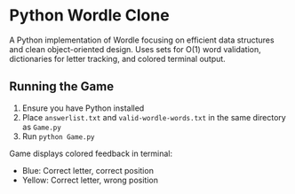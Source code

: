 # Python Wordle Clone

A Python implementation of Wordle focusing on efficient data structures and clean object-oriented design. Uses sets for O(1) word validation, dictionaries for letter tracking, and colored terminal output.

## Running the Game
1. Ensure you have Python installed
2. Place `answerlist.txt` and `valid-wordle-words.txt` in the same directory as `Game.py`
3. Run `python Game.py`

Game displays colored feedback in terminal:
- Blue: Correct letter, correct position
- Yellow: Correct letter, wrong position
